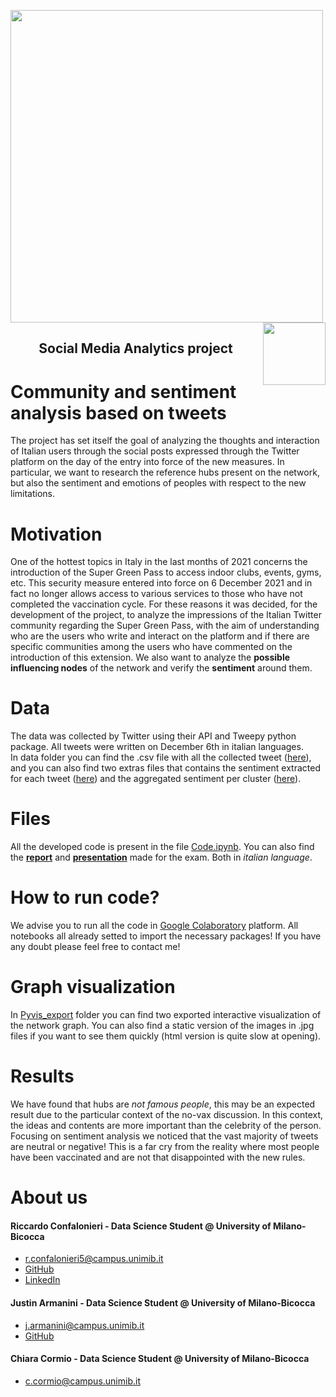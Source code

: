 <p float="left">

 <img src="https://github.com/rconfa/Histopathological-Cancer-Detection/blob/main/images/DSLogo.png" width = "500"/>
 <img src="https://github.com/rconfa/Histopathological-Cancer-Detection/blob/main/images/BicoccaLogo.png" width = "100" align="right"/>
</p>
<h2 align="center">Social Media Analytics project</h2>

# Community and sentiment analysis based on tweets
The project has set itself the goal of analyzing the thoughts and interaction of Italian users through the social posts expressed through the Twitter platform on the day of the entry into force of the new measures. In particular, we want to research the reference hubs present on the network, but also the sentiment and emotions of peoples with respect to the new limitations. 

# Motivation
One of the hottest topics in Italy in the last months of 2021 concerns the introduction of the Super Green Pass to access indoor clubs, events, gyms, etc. This security measure entered into force on 6 December 2021 and in fact no longer allows access to various services to those who have not completed the vaccination cycle.
For these reasons it was decided, for the development of the project, to analyze the impressions of the Italian Twitter community regarding the Super Green Pass,
with the aim of understanding who are the users who write and interact on the platform and if there are specific communities among the users who have commented on the introduction of this extension. We also want to analyze the **possible influencing nodes** of the network and verify the **sentiment** around them. 

# Data
The data was collected by Twitter using their API and Tweepy python package. All tweets were written on December 6th in italian languages. <br>
In data folder you can find the .csv file with all the collected tweet ([here](https://github.com/rconfa/GreenPass-Community-Sentiment-Analysis-Twitter/blob/main/Data/autore_cluster_sentiment.csv)), and you can also find two extras files that contains the sentiment extracted for each tweet ([here](https://github.com/rconfa/GreenPass-Community-Sentiment-Analysis-Twitter/blob/main/Data/text_sentiment.csv)) and the aggregated sentiment per cluster ([here](https://github.com/rconfa/GreenPass-Community-Sentiment-Analysis-Twitter/blob/main/Data/autore_cluster_sentiment.csv)).

# Files
All the developed code is present in the file [Code.ipynb](https://github.com/rconfa/GreenPass-Community-Sentiment-Analysis-Twitter/blob/main/Code.ipynb).
You can also find the [<b>report</b>](https://github.com/rconfa/GreenPass-Community-Sentiment-Analysis-Twitter/blob/main/Report.pdf) and [<b>presentation</b>](https://github.com/rconfa/GreenPass-Community-Sentiment-Analysis-Twitter/blob/main/Presentation.pdf) made for the exam. Both in <i>italian language</i>.


# How to run code?
We advise you to run all the code in [Google Colaboratory](https://colab.research.google.com/) platform. All notebooks all already setted to import the necessary packages!
If you have any doubt please feel free to contact me! 

# Graph visualization
In [Pyvis_export](https://github.com/rconfa/GreenPass-Community-Sentiment-Analysis-Twitter/tree/main/Pyvis_export) folder you can find two exported interactive visualization of the network graph. You can also find a static version of the images in .jpg files if you want to see them quickly (html version is quite slow at opening).

# Results
We have found that hubs are <i>not famous people</i>, this may be an expected result due to the particular context of the no-vax discussion. In this context, the ideas and contents are more important than the celebrity of the person. <br>
Focusing on sentiment analysis we noticed that the vast majority of tweets are neutral or negative! This is a far cry from the reality where most people have been vaccinated and are not that disappointed with the new rules. 

# About us

#### Riccardo Confalonieri - Data Science Student @ University of Milano-Bicocca
  * r.confalonieri5@campus.unimib.it
  * [GitHub](https://github.com/rconfa)
  * [LinkedIn](https://www.linkedin.com/in/riccardo-confalonieri-5250b0201/)

#### Justin Armanini - Data Science Student @ University of Milano-Bicocca
  * j.armanini@campus.unimib.it
  * [GitHub](https://github.com/JArma19)

#### Chiara Cormio - Data Science Student @ University of Milano-Bicocca
  * c.cormio@campus.unimib.it
